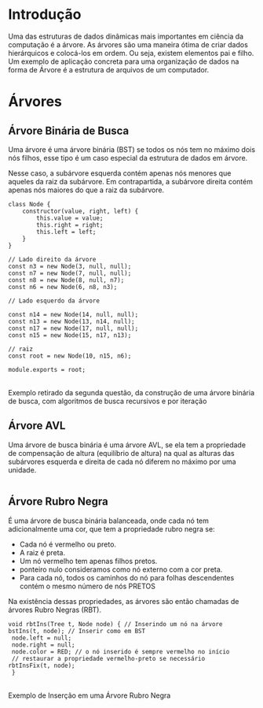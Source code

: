 # Introdução 

Uma das estruturas de dados dinâmicas mais importantes em ciência da computação é a árvore. As árvores são uma maneira ótima de criar dados hierárquicos e colocá-los em ordem. Ou seja, existem elementos pai e filho. Um exemplo de aplicação concreta para uma organização de dados na forma de Árvore é a estrutura de arquivos de um computador.

# Árvores

## Árvore Binária de Busca

Uma árvore é uma árvore binária (BST) se todos os nós tem no máximo dois nós filhos, esse tipo é um caso especial da estrutura de dados em árvore. 

Nesse caso, a subárvore esquerda contém apenas nós menores que aqueles da raiz da subárvore. Em contrapartida, a subárvore direita contém apenas nós maiores do que a raiz da subárvore. 

```
class Node {
	constructor(value, right, left) {
		this.value = value;
		this.right = right;
		this.left = left;
	}
}

// Lado direito da árvore
const n3 = new Node(3, null, null);
const n7 = new Node(7, null, null);
const n8 = new Node(8, null, n7);
const n6 = new Node(6, n8, n3);

// Lado esquerdo da árvore

const n14 = new Node(14, null, null);
const n13 = new Node(13, n14, null);
const n17 = new Node(17, null, null);
const n15 = new Node(15, n17, n13);

// raiz
const root = new Node(10, n15, n6);

module.exports = root;

```
<br> Exemplo retirado da segunda questão, da construção de uma árvore binária de busca, com algoritmos de busca recursivos e por iteração <br>
## Árvore AVL

Uma árvore de busca binária é uma árvore AVL, se ela tem a propriedade de compensação de altura (equilíbrio de altura) na qual as alturas das subárvores esquerda e direita de cada nó diferem no máximo por uma unidade.

```

```

## Árvore Rubro Negra 

É uma árvore de busca binária balanceada, onde cada nó tem adicionalmente uma cor,
que tem a propriedade rubro negra se:

- Cada nó é vermelho ou preto.
- A raiz é preta.
- Um nó vermelho tem apenas filhos pretos.
- ponteiro nulo consideramos como nó externo com a cor preta.
- Para cada nó, todos os caminhos do nó para folhas descendentes contém o mesmo número de nós PRETOS

Na existência dessas propriedades, as árvores são então chamadas de árvores Rubro Negras (RBT).

```
void rbtIns(Tree t, Node node) { // Inserindo um nó na árvore
bstIns(t, node); // Inserir como em BST
 node.left = null;
 node.right = null;
 node.color = RED; // o nó inserido é sempre vermelho no início
 // restaurar a propriedade vermelho-preto se necessário
rbtInsFix(t, node);
 }

```
<br> Exemplo de Inserção em uma Árvore Rubro Negra <br>
